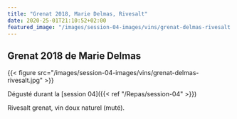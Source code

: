 ```yaml
---
title: "Grenat 2018, Marie Delmas, Rivesalt"
date: 2020-25-01T21:10:52+02:00
featured_image: "/images/session-04-images/vins/grenat-delmas-rivesalt.jpg"
---
```


Grenat 2018 de Marie Delmas
---------------------------

{{< figure src="/images/session-04-images/vins/grenat-delmas-rivesalt.jpg" >}}

Dégusté durant la [session 04]({{< ref "/Repas/session-04" >}})

Rivesalt grenat, vin doux naturel (muté). 
